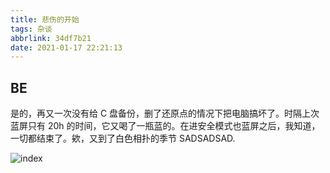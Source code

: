 ```yaml
---
title: 悲伤的开始
tags: 杂谈
abbrlink: 34df7b21
date: 2021-01-17 22:21:13
---
```


## BE

是的，再又一次没有给 C 盘备份，删了还原点的情况下把电脑搞坏了。时隔上次蓝屏只有 20h 的时间，它又喝了一瓶蓝的。在进安全模式也蓝屏之后，我知道，一切都结束了。欸，又到了白色相扑的季节 SADSADSAD.



![index](https://i.loli.net/2021/01/19/XcIkpvnmeT5P8D4.jpg)

